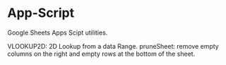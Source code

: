 # App-Script

Google Sheets Apps Scipt utilities. 

VLOOKUP2D: 2D Lookup from a data Range. 
pruneSheet: remove empty columns  on the right and empty rows at the bottom of the sheet. 
